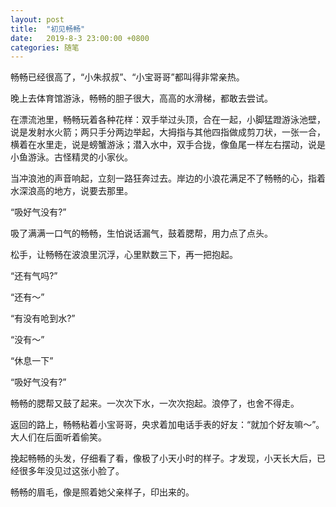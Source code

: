 ```yaml
---
layout: post
title:  "初见畅畅"
date:   2019-8-3 23:00:00 +0800
categories: 随笔
---
```


畅畅已经很高了，“小朱叔叔”、“小宝哥哥”都叫得非常亲热。

晚上去体育馆游泳，畅畅的胆子很大，高高的水滑梯，都敢去尝试。

在漂流池里，畅畅玩着各种花样：双手举过头顶，合在一起，小脚猛蹬游泳池壁，说是发射水火箭；两只手分两边举起，大拇指与其他四指做成剪刀状，一张一合，横着在水里走，说是螃蟹游泳；潜入水中，双手合拢，像鱼尾一样左右摆动，说是小鱼游泳。古怪精灵的小家伙。

当冲浪池的声音响起，立刻一路狂奔过去。岸边的小浪花满足不了畅畅的心，指着水深浪高的地方，说要去那里。

“吸好气没有?”

吸了满满一口气的畅畅，生怕说话漏气，鼓着腮帮，用力点了点头。

松手，让畅畅在波浪里沉浮，心里默数三下，再一把抱起。

“还有气吗?”

“还有～”

“有没有呛到水?”

“没有～”

“休息一下”

“吸好气没有?”

畅畅的腮帮又鼓了起来。一次次下水，一次次抱起。浪停了，也舍不得走。

返回的路上，畅畅粘着小宝哥哥，央求着加电话手表的好友：“就加个好友嘛～”。大人们在后面听着偷笑。

挽起畅畅的头发，仔细看了看，像极了小天小时的样子。才发现，小天长大后，已经很多年没见过这张小脸了。

畅畅的眉毛，像是照着她父亲样子，印出来的。
